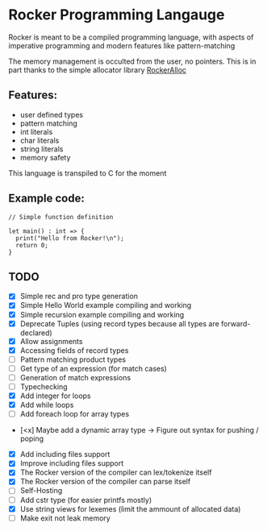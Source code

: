 # Rocker Programming Langauge

Rocker is meant to be a compiled programming language, with aspects of imperative programming and modern features like pattern-matching

The memory management is occulted from the user, no pointers. This is in part thanks to the simple allocator library [RockerAlloc](https://github.com/Paul-Passeron/RockerAllocator.git)

## Features:
- user defined types
- pattern matching
- int literals
- char literals
- string literals
- memory safety

This language is transpiled to C for the moment

## Example code:

```
// Simple function definition

let main() : int => {
  print("Hello from Rocker!\n");
  return 0;
}
```

## TODO
- [x] Simple rec and pro type generation
- [x] Simple Hello World example compiling and working
- [x] Simple recursion example compiling and working
- [x] Deprecate Tuples (using record types because all types are forward-declared)
- [x] Allow assignments
- [x] Accessing fields of record types
- [ ] Pattern matching product types
- [ ] Get type of an expression (for match cases)
- [ ] Generation of match expressions
- [ ] Typechecking
- [x] Add integer for loops 
- [x] Add while loops 
- [ ] Add foreach loop for array types
- [<x] Maybe add a dynamic array type -> Figure out syntax for pushing / poping
- [x] Add including files support
- [x] Improve including files support
- [x] The Rocker version of the compiler can lex/tokenize itself
- [x] The Rocker version of the compiler can parse itself
- [ ] Self-Hosting
- [ ] Add cstr type (for easier printfs mostly)
- [x] Use string views for lexemes (limit the ammount of allocated data)
- [ ] Make exit not leak memory